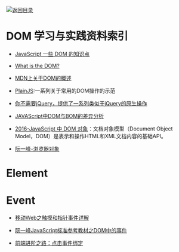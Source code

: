 [![返回目录](https://parg.co/UGo)](https://parg.co/b4z) 




# DOM 学习与实践资料索引

- [JavaScript 一些 DOM 的知识点](http://www.tuicool.com/articles/MnMRZ3v)


- [What is the DOM?](https://css-tricks.com/dom/)



- [MDN上关于DOM的概述](https://developer.mozilla.org/zh-CN/docs/Web/API/Document_Object_Model/Introduction)

- [PlainJS](https://plainjs.com/javascript/selecting/):一系列关于常用的DOM操作的示范 

- [你不需要jQuery，提供了一系列类似于jQuery的原生操作](http://youmightnotneedjquery.com/) 
- [JAVAScript中DOM与BOM的差异分析](http://www.cnblogs.com/fjner/p/5892325.html)




- [2016-JavaScript 中 DOM 对象](https://parg.co/bOa)：文档对象模型（Document Object Model，DOM）是表示和操作HTML和XML文档内容的基础API。

- [阮一峰-浏览器对象](http://javascript.ruanyifeng.com/bom/engine.html#)
 

# Element




# Event



- [移动Web之触摸和指针事件详解](http://www.infoq.com/cn/articles/touch-pointer-event)



- [阮一峰JavaScript标准参考教材之DOM中的事件](http://javascript.ruanyifeng.com/dom/event.html#toc43)



- [前端进阶之路：点击事件绑定](https://github.com/cssmagic/blog/issues/48)




